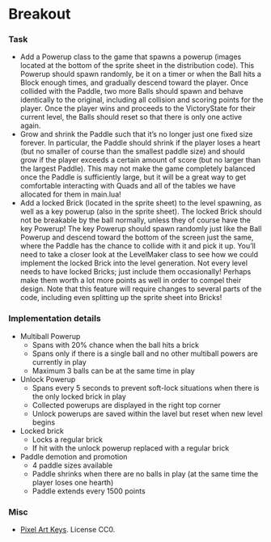 # Breakout

### Task

- Add a Powerup class to the game that spawns a powerup (images located at the bottom of the sprite sheet in the distribution code). This Powerup should spawn randomly, be it on a timer or when the Ball hits a Block enough times, and gradually descend toward the player. Once collided with the Paddle, two more Balls should spawn and behave identically to the original, including all collision and scoring points for the player. Once the player wins and proceeds to the VictoryState for their current level, the Balls should reset so that there is only one active again.
- Grow and shrink the Paddle such that it’s no longer just one fixed size forever. In particular, the Paddle should shrink if the player loses a heart (but no smaller of course than the smallest paddle size) and should grow if the player exceeds a certain amount of score (but no larger than the largest Paddle). This may not make the game completely balanced once the Paddle is sufficiently large, but it will be a great way to get comfortable interacting with Quads and all of the tables we have allocated for them in main.lua!
- Add a locked Brick (located in the sprite sheet) to the level spawning, as well as a key powerup (also in the sprite sheet). The locked Brick should not be breakable by the ball normally, unless they of course have the key Powerup! The key Powerup should spawn randomly just like the Ball Powerup and descend toward the bottom of the screen just the same, where the Paddle has the chance to collide with it and pick it up. You’ll need to take a closer look at the LevelMaker class to see how we could implement the locked Brick into the level generation. Not every level needs to have locked Bricks; just include them occasionally! Perhaps make them worth a lot more points as well in order to compel their design. Note that this feature will require changes to several parts of the code, including even splitting up the sprite sheet into Bricks!

### Implementation details

- Multiball Powerup
    - Spans with 20% chance when the ball hits a brick
    - Spans only if there is a single ball and no other multiball powers are currently in play
    - Maximum 3 balls can be at the same time in play
- Unlock Powerup
    - Spans every 5 seconds to prevent soft-lock situations when there is the only locked brick in play
    - Collected powerups are displayed in the right top corner
    - Unlock powerups are saved within the lavel but reset when new level begins
- Locked brick
    - Locks a regular brick
    - If hit with the unlock powerup replaced with a regular brick
- Paddle demotion and promotion
    - 4 paddle sizes available
    - Paddle shrinks when there are no balls in play (at the same time the player loses one hearth)
    - Paddle extends every 1500 points

### Misc

- [Pixel Art Keys](https://dustdfg.itch.io/pixel-art-keys). License CC0.